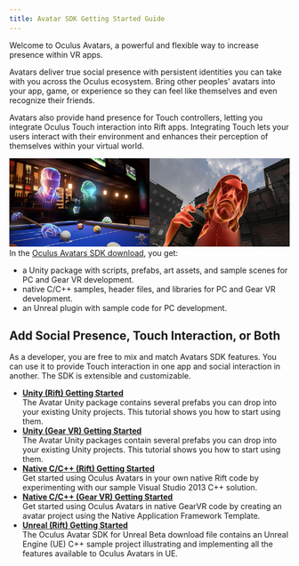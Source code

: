 ```yaml
---
title: Avatar SDK Getting Started Guide
---
```

Welcome to Oculus Avatars, a powerful and flexible way to increase presence within VR apps. 

Avatars deliver true social presence with persistent identities you can take with you across the Oculus ecosystem. Bring other peoples' avatars into your app, game, or experience so they can feel like themselves and even recognize their friends.

Avatars also provide hand presence for Touch controllers, letting you integrate Oculus Touch interaction into Rift apps. Integrating Touch lets your users interact with their environment and enhances their perception of themselves within your virtual world.

![](/images/documentation-avatarsdk-latest-concepts-legacy-avatars-gsg-intro-0.jpg)  
In the [Oculus Avatars SDK download](/downloads/package/oculus-avatar-sdk/), you get:

* a Unity package with scripts, prefabs, art assets, and sample scenes for PC and Gear VR development.
* native C/C++ samples, header files, and libraries for PC and Gear VR development.
* an Unreal plugin with sample code for PC development.
## Add Social Presence, Touch Interaction, or Both

As a developer, you are free to mix and match Avatars SDK features. You can use it to provide Touch interaction in one app and social interaction in another. The SDK is extensible and customizable.

* **[Unity (Rift) Getting Started](/documentation/avatarsdk/latest/concepts/legacy-avatars-gsg-unity/)**  
The Avatar Unity package contains several prefabs you can drop into your existing Unity projects. This tutorial shows you how to start using them.
* **[Unity (Gear VR) Getting Started](/documentation/avatarsdk/latest/concepts/legacy-avatars-gsg-unity-gearvr/)**  
The Avatar Unity packages contain several prefabs you can drop into your existing Unity projects. This tutorial shows you how to start using them.
* **[Native C/C++ (Rift) Getting Started](/documentation/avatarsdk/latest/concepts/legacy-avatars-gsg-native-intro/#avatars-gsg-native)**  
Get started using Oculus Avatars in your own native Rift code by experimenting with our sample Visual Studio 2013 C++ solution.
* **[Native C/C++ (Gear VR) Getting Started](/documentation/avatarsdk/latest/concepts/legacy-avatars-gsg-native-gearvr-intro/)**  
Get started using Oculus Avatars in native GearVR code by creating an avatar project using the Native Application Framework Template.
* **[Unreal (Rift) Getting Started](/documentation/avatarsdk/latest/concepts/legacy-avatars-gsg-unreal/)**  
The Oculus Avatar SDK for Unreal Beta download file contains an Unreal Engine (UE) C++ sample project illustrating and implementing all the features available to Oculus Avatars in UE.
